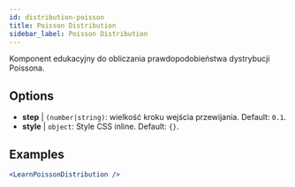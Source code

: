 ```yaml
---
id: distribution-poisson
title: Poisson Distribution
sidebar_label: Poisson Distribution
---
```


Komponent edukacyjny do obliczania prawdopodobieństwa dystrybucji Poissona.

## Options

* __step__ | `(number|string)`: wielkość kroku wejścia przewijania. Default: `0.1`.
* __style__ | `object`: Style CSS inline. Default: `{}`.


## Examples

```jsx live
<LearnPoissonDistribution />
```

